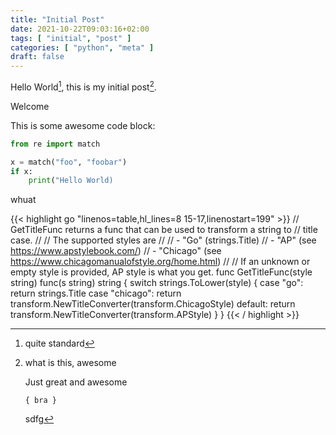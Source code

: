 ```yaml
---
title: "Initial Post"
date: 2021-10-22T09:03:16+02:00
tags: [ "initial", "post" ]
categories: [ "python", "meta" ]
draft: false
---
```



Hello World[^1], this is my initial post[^bignote].

Welcome

This is some awesome code block:

```python
from re import match

x = match("foo", "foobar")
if x:
    print("Hello World)
```
whuat

{{< highlight go "linenos=table,hl_lines=8 15-17,linenostart=199" >}}
// GetTitleFunc returns a func that can be used to transform a string to
// title case.
//
// The supported styles are
//
// - "Go" (strings.Title)
// - "AP" (see https://www.apstylebook.com/)
// - "Chicago" (see https://www.chicagomanualofstyle.org/home.html)
//
// If an unknown or empty style is provided, AP style is what you get.
func GetTitleFunc(style string) func(s string) string {
  switch strings.ToLower(style) {
  case "go":
    return strings.Title
  case "chicago":
    return transform.NewTitleConverter(transform.ChicagoStyle)
  default:
    return transform.NewTitleConverter(transform.APStyle)
  }
}
{{< / highlight >}}

[^1]: quite standard

[^bignote]: what is this, awesome

    Just great and awesome

    `{ bra }`

    sdfg